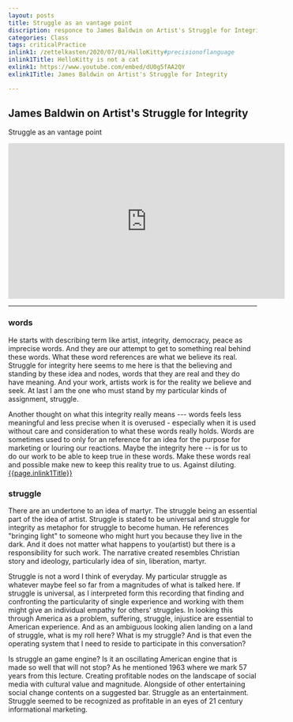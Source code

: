 ```yaml
---
layout: posts
title: Struggle as an vantage point
discription: responce to James Baldwin on Artist's Struggle for Integrity
categories: Class
tags: criticalPractice 
inlink1: /zettelkasten/2020/07/01/HalloKitty#precisionoflanguage
inlink1Title: HelloKitty is not a cat
exlink1: https://www.youtube.com/embed/dU0g5fAA2QY
exlink1Title: James Baldwin on Artist's Struggle for Integrity

---
```




## James Baldwin on Artist's Struggle for Integrity

Struggle as an vantage point

<div class="videowrapper">
<iframe width="560" height="315" src="https://www.youtube.com/embed/dU0g5fAA2QY" frameborder="0" allow="accelerometer; autoplay; encrypted-media; gyroscope; picture-in-picture" allowfullscreen></iframe>
</div>

---

### words

He starts with describing term like artist, integrity, democracy, peace as imprecise words. And they are our attempt to get to something real behind these words. What these word references are what we believe its real. Struggle for integrity here seems to me here is that the believing and standing by these idea and nodes, words that they are real and they do have meaning. And your work, artists work is for the reality we believe and seek. At last I am the one who must stand by my particular kinds of assignment, struggle. 

Another thought on what this integrity really means --- words feels less meaningful and less precise when it is overused - especially when it is used without care and consideration to what these words really holds. Words are sometimes used to only for an reference for an idea for the purpose for marketing or louring our reactions. Maybe the integrity here -- is for us to do our work to be able to keep true in these words. Make these words real and possible make new to keep this reality true to us. Against diluting. 
<a href="{{site.baseurl}}{{page.inlink1}}">{{page.inlink1Title}}</a> 

### struggle

There are an undertone to an idea of martyr. The struggle being an essential part of the idea of artist. Struggle is stated to be universal and struggle for integrity as metaphor for struggle to become human. He references "bringing light" to someone who might hurt you because they live in the dark. And it does not matter what happens to you(artist) but there is a responsibility for such work. The narrative created resembles Christian story and ideology, particularly idea of sin, liberation, martyr. 

Struggle is not a word I think of everyday. My particular struggle as whatever maybe feel so far from a magnitudes of what is talked here. If struggle is universal, as I interpreted form this recording that finding and confronting the particularity of single experience and working with them might give an individual empathy for others' struggles. In looking this through America as a problem, suffering, struggle, injustice are essential to American experience. And as an ambiguous looking alien landing on a land of struggle, what is my roll here? What is my struggle? And is that even the operating system that I need to reside to participate in this conversation?

 Is struggle an game engine? Is it an oscillating American engine that is made so well that will not stop? As he mentioned 1963 where we mark 57 years from this lecture. Creating profitable nodes on the landscape of social media with cultural value and magnitude. Alongside of other entertaining social change contents on a suggested bar. Struggle as an entertainment. Struggle seemed to be recognized as profitable in an eyes of 21 century informational marketing. 






